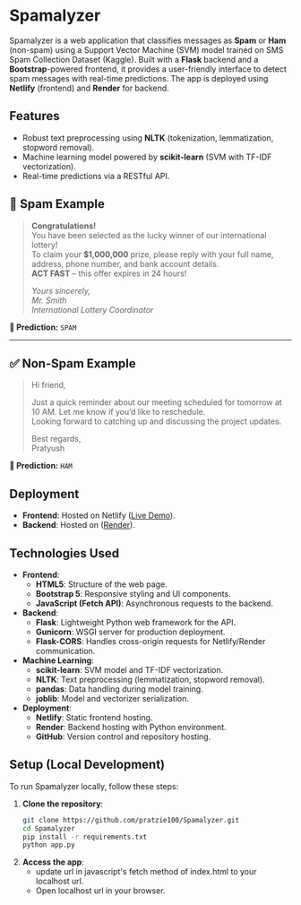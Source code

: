 # Spamalyzer

Spamalyzer is a web application that classifies messages as **Spam** or **Ham** (non-spam) using a Support Vector Machine (SVM) model trained on SMS Spam Collection Dataset (Kaggle). Built with a **Flask** backend and a **Bootstrap**-powered frontend, it provides a user-friendly interface to detect spam messages with real-time predictions. The app is deployed using **Netlify** (frontend) and **Render** for backend. 

## Features
- Robust text preprocessing using **NLTK** (tokenization, lemmatization, stopword removal).
- Machine learning model powered by **scikit-learn** (SVM with TF-IDF vectorization).
- Real-time predictions via a RESTful API.

## 📩 Spam Example

> **Congratulations!**  
> You have been selected as the lucky winner of our international lottery!  
> To claim your **$1,000,000** prize, please reply with your full name, address, phone number, and bank account details.  
> **ACT FAST** – this offer expires in 24 hours!  
>
> *Yours sincerely,*  
> *Mr. Smith*  
> *International Lottery Coordinator*  

**🧠 Prediction:** `SPAM`

---

## ✅ Non-Spam Example

> Hi friend,  
>  
> Just a quick reminder about our meeting scheduled for tomorrow at 10 AM. Let me know if you’d like to reschedule.  
> Looking forward to catching up and discussing the project updates.  
>  
> Best regards,  
> Pratyush

**🧠 Prediction:** `HAM`


## Deployment
- **Frontend**: Hosted on Netlify ([Live Demo](https://spamalyzer.netlify.app)).
- **Backend**: Hosted on ([Render](https://spam-classifier-backend.onrender.com/)).

## Technologies Used
- **Frontend**:
  - **HTML5**: Structure of the web page.
  - **Bootstrap 5**: Responsive styling and UI components.
  - **JavaScript (Fetch API)**: Asynchronous requests to the backend.
- **Backend**:
  - **Flask**: Lightweight Python web framework for the API.
  - **Gunicorn**: WSGI server for production deployment.
  - **Flask-CORS**: Handles cross-origin requests for Netlify/Render communication.
- **Machine Learning**:
  - **scikit-learn**: SVM model and TF-IDF vectorization.
  - **NLTK**: Text preprocessing (lemmatization, stopword removal).
  - **pandas**: Data handling during model training.
  - **joblib**: Model and vectorizer serialization.
- **Deployment**:
  - **Netlify**: Static frontend hosting.
  - **Render**: Backend hosting with Python environment.
  - **GitHub**: Version control and repository hosting.

## Setup (Local Development)
To run Spamalyzer locally, follow these steps:

1. **Clone the repository**:
   ```bash
   git clone https://github.com/pratzie100/Spamalyzer.git
   cd Spamalyzer
   pip install -r requirements.txt
   python app.py
2. **Access the app**:
    - update url in javascript's fetch method of index.html to your localhost url.
    - Open localhost url in your browser.


